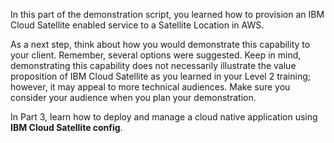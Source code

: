 In this part of the demonstration script, you learned how to provision an IBM Cloud Satellite enabled service to a Satellite Location in AWS.

As a next step, think about how you would demonstrate this capability to your client. Remember, several options were suggested.  Keep in mind, demonstrating this capability does not necessarily illustrate the value proposition of IBM Cloud Satellite as you learned in your Level 2 training; however, it may appeal to more technical audiences. Make sure you consider your audience when you plan your demonstration.

In Part 3, learn how to deploy and manage a cloud native application using **IBM Cloud Satellite config**.
